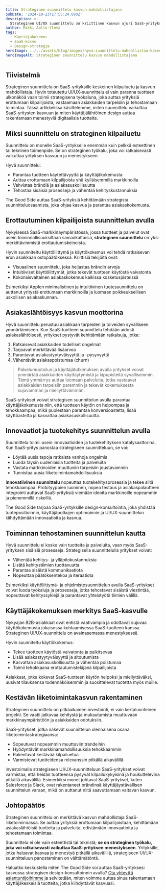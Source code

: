 ```yaml
---
title: Strateginen suunnittelu kasvun mahdollistajana
pubDate: '2024-10-23T17:55:24.000Z'
description: >-
  Strateginen UI/UX suunnittelu on kriittinen kasvun ajuri SaaS-yrityksille. Se parantaa käyttäjäkokemusta, tehostaa toimintaa ja auttaa erottumaan kilpailijoista. Tutustu miten suunnittelu voi mullistaa liiketoimintasi kasvumahdollisuudet.
author: Mikki Aalto-Ylevä
tags:
  - Käyttäjäkokemus
  - SaaS-kasvu
  - Design-strategia
heroImage: ../../assets/blog/images/hyva-suunnittelu-mahdollistaa-kasvua/featured.webp
heroImageAlt: Strateginen suunnittelu kasvun mahdollistajana
---
```


## Tiivistelmä

Strateginen suunnittelu on SaaS-yrityksille keskeinen kilpailuetu ja kasvun mahdollistaja. Hyvin toteutettu UI/UX-suunnittelu ei vain paranna tuotteen ulkonäköä vaan toimii strategisena työkaluna, joka auttaa yrityksiä erottumaan kilpailijoista, vastaamaan asiakkaiden tarpeisiin ja tehostamaan toimintaa. Tässä artikkelissa käsittelemme, miten suunnittelu vaikuttaa SaaS-yritysten kasvuun ja miten käyttäjälähtöinen design auttaa rakentamaan menestyviä digitaalisia tuotteita.

## Miksi suunnittelu on strateginen kilpailuetu

Suunnittelu on monelle SaaS-yritykselle enemmän kuin pelkkä esteettinen tai tekninen toimenpide. Se on strateginen työkalu, joka voi ratkaisevasti vaikuttaa yrityksen kasvuun ja menestykseen. 

Hyvä suunnittelu:
- Parantaa tuotteen käytettävyyttä ja käyttäjäkokemusta
- Auttaa erottumaan kilpailijoista yhä kylläisemmillä markkinoilla
- Vahvistaa brändiä ja asiakasuskollisuutta
- Tehostaa sisäisiä prosesseja ja vähentää kehityskustannuksia

The Good Side auttaa SaaS-yrityksiä kehittämään strategista suunnitteluosaamista, joka ohjaa kasvua ja parantaa asiakaskokemusta.

## Erottautuminen kilpailijoista suunnittelun avulla

Nykyisessä SaaS-markkinaympäristössä, jossa tuotteet ja palvelut ovat usein toiminnallisuuksiltaan samankaltaisia, **strateginen suunnittelu** on yksi merkittävimmistä erottautumiskeinoista.

Hyvin suunniteltu käyttöliittymä ja käyttökokemus voi tehdä ratkaisevan eron asiakkaan ostopäätöksessä. Kriittisiä tekijöitä ovat:

- Visuaalinen suunnittelu, joka heijastaa brändin arvoja
- Intuitiiviset käyttöliittymät, jotka tekevät tuotteen käytöstä vaivatonta
- Kokonaisvaltainen asiakaskokemus kaikissa kosketuspisteissä

Esimerkiksi Applen minimalistinen ja intuitiivinen tuotesuunnittelu on auttanut yritystä erottumaan markkinoilla ja luomaan poikkeuksellisen uskollisen asiakaskunnan.

## Asiakaslähtöisyys kasvun moottorina

Hyvä suunnittelu perustuu asiakkaan tarpeiden ja toiveiden syvälliseen ymmärtämiseen. Kun SaaS-tuotteen suunnittelu tehdään aidosti asiakaslähtöisesti, yritykset pystyvät kehittämään ratkaisuja, jotka:

1. Ratkaisevat asiakkaiden todelliset ongelmat
2. Tarjoavat merkittävää lisäarvoa
3. Parantavat asiakastyytyväisyyttä ja -pysyvyyttä
4. Vähentävät asiakaspoistumaa (churn)

> Palvelumuotoilun ja käyttäjätutkimuksen avulla yritykset voivat ymmärtää asiakkaiden käyttäytymistä ja kipupisteitä syvällisemmin. Tämä ymmärrys auttaa luomaan palveluita, jotka vastaavat asiakkaiden tarpeisiin paremmin ja tekevät kokemuksesta sujuvamman ja miellyttävämmän.

SaaS-yritykset voivat strategisen suunnittelun avulla parantaa käyttäjäkokemusta niin, että tuotteen käytön on helpompaa ja tehokkaampaa, mikä puolestaan parantaa konversioastetta, lisää käyttöastetta ja kasvattaa asiakasuskollisuutta.

## Innovaatiot ja tuotekehitys suunnittelun avulla

Suunnittelu toimii usein innovaatioiden ja tuotekehityksen katalysaattorina. Kun SaaS-yritys panostaa strategiseen suunnitteluun, se voi:

- Löytää uusia tapoja ratkaista vanhoja ongelmia
- Luoda täysin uudenlaisia tuotteita ja palveluita
- Vastata markkinoiden muuttuviin tarpeisiin joustavammin
- Tunnistaa uusia liiketoimintamahdollisuuksia

**Innovatiivinen suunnittelu** nopeuttaa tuotekehitysprosessia ja tekee siitä tehokkaampaa. Prototyyppien luominen, nopea testaus ja asiakaspalautteen integrointi auttavat SaaS-yrityksiä viemään ideoita markkinoille nopeammin ja pienemmillä riskeillä.

The Good Side tarjoaa SaaS-yrityksille design-konsultointia, joka yhdistää tuotepositioinnin, käyttäjäpolkujen optimoinnin ja UI/UX-suunnittelun kiihdyttämään innovaatioita ja kasvua.

## Toiminnan tehostaminen suunnittelun kautta

Hyvä suunnittelu ei koske vain tuotteita ja palveluita, vaan myös SaaS-yrityksen sisäisiä prosesseja. Strategisella suunnittelulla yritykset voivat:

- Vähentää kehitys- ja ylläpitokustannuksia
- Lisätä kehitystiimien tuottavuutta
- Parantaa sisäistä kommunikaatiota
- Nopeuttaa päätöksentekoa ja iteraatiota

Esimerkiksi käyttöliittymä- ja ohjelmistosuunnittelun avulla SaaS-yritykset voivat luoda työkaluja ja prosesseja, jotka tehostavat sisäistä viestintää, nopeuttavat kehityssyklejä ja parantavat yhteistyötä tiimien välillä.

## Käyttäjäkokemuksen merkitys SaaS-kasvulle

Nykyajan B2B-asiakkaat ovat entistä vaativampia ja odottavat sujuvaa käyttökokemusta jokaisessa kohtaamisessa SaaS-tuotteen kanssa. Strateginen UI/UX-suunnittelu on avainasemassa menestyksessä.

Hyvin suunniteltu käyttökokemus:
- Tekee tuotteen käytöstä vaivatonta ja palkitsevaa
- Lisää asiakastyytyväisyyttä ja sitoutumista
- Kasvattaa asiakasuskollisuutta ja vähentää poistumaa
- Toimii tehokkaana erottautumistekijänä kilpailijoista

Asiakkaat, jotka kokevat SaaS-tuotteen käytön helpoksi ja miellyttäväksi, uusivat tilauksensa todennäköisemmin ja suosittelevat tuotetta myös muille.

## Kestävän liiketoimintakasvun rakentaminen

Strateginen suunnittelu on pitkäaikainen investointi, ei vain kertaluonteinen projekti. Se vaatii jatkuvaa kehitystä ja mukautumista muuttuvaan markkinaympäristöön ja asiakkaiden odotuksiin.

SaaS-yritykset, jotka näkevät suunnittelun olennaisena osana liiketoimintastrategiaansa:
- Sopeutuvat nopeammin muuttuviin trendeihin
- Hyödyntävät markkinamahdollisuuksia tehokkaammin
- Rakentavat kestävää kilpailuetua
- Varmistevat tuotteidensa relevanssin pitkällä aikavälillä

Investoimalla strategiseen UI/UX-suunnitteluun SaaS-yritykset voivat varmistaa, että heidän tuotteensa pysyvät kilpailukykyisinä ja houkuttelevina pitkällä aikavälillä. Esimerkiksi monet johtavat SaaS-yritykset, kuten Salesforce ja Slack, ovat rakentaneet brändinsä käyttäjäystävällisen suunnittelun varaan, mikä on auttanut niitä saavuttamaan valtavan kasvun.

## Johtopäätös

Strateginen suunnittelu on merkittävä kasvun mahdollistaja SaaS-liiketoiminnassa. Se auttaa yrityksiä erottumaan kilpailijoistaan, kehittämään asiakaslähtöisiä tuotteita ja palveluita, edistämään innovaatioita ja tehostamaan toimintaa.

Suunnittelu ei ole vain esteettistä tai teknistä; **se on strateginen työkalu, joka voi ratkaisevasti vaikuttaa SaaS-yrityksen menestykseen**. Yrityksille, jotka haluavat kasvaa ja menestyä pitkällä aikavälillä, strategiseen UI/UX-suunnitteluun panostaminen on välttämätöntä.

Haluatko keskustella miten The Good Side voi auttaa SaaS-yrityksesi kasvussa strategisen design-konsultoinnin avulla? [Ota yhteyttä asiantuntijoihimme](/contact) ja selvitetään, miten voimme auttaa sinua rakentamaan käyttäjäkeskeisiä tuotteita, jotka kiihdyttävät kasvuasi.